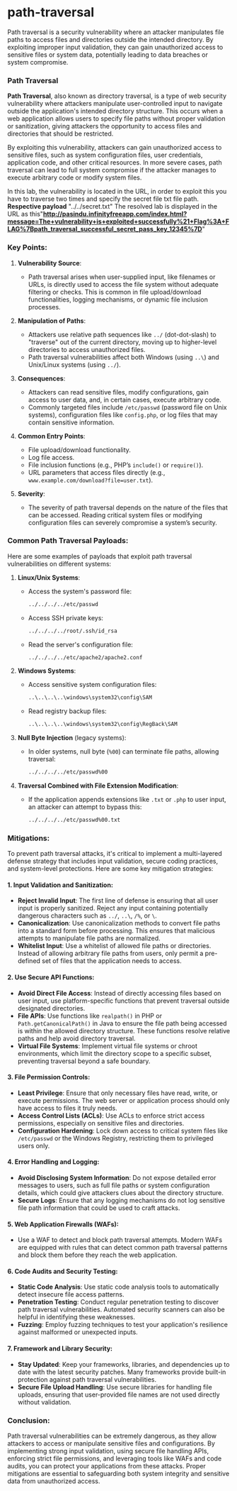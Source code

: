# path-traversal
Path traversal is a security vulnerability where an attacker manipulates file paths to access files and directories outside the intended directory. By exploiting improper input validation, they can gain unauthorized access to sensitive files or system data, potentially leading to data breaches or system compromise.
### Path Traversal

**Path Traversal**, also known as directory traversal, is a type of web security vulnerability where attackers manipulate user-controlled input to navigate outside the application's intended directory structure. This occurs when a web application allows users to specify file paths without proper validation or sanitization, giving attackers the opportunity to access files and directories that should be restricted.

By exploiting this vulnerability, attackers can gain unauthorized access to sensitive files, such as system configuration files, user credentials, application code, and other critical resources. In more severe cases, path traversal can lead to full system compromise if the attacker manages to execute arbitrary code or modify system files.

In this lab, the vulnerability is located in the URL, in order to exploit this you have to traverse two times and specify the secret file txt file path.
**Respective payload**
          "../../secret.txt" 
The resolved lab is displayed in the URL as this"**http://pasindu.infinityfreeapp.com/index.html?message=The+vulnerability+is+exploited+successfully%21+Flag%3A+FLAG%7Bpath_traversal_successful_secret_pass_key_12345%7D**"


### Key Points:

1. **Vulnerability Source**:
   - Path traversal arises when user-supplied input, like filenames or URLs, is directly used to access the file system without adequate filtering or checks. This is common in file upload/download functionalities, logging mechanisms, or dynamic file inclusion processes.
  
2. **Manipulation of Paths**:
   - Attackers use relative path sequences like `../` (dot-dot-slash) to "traverse" out of the current directory, moving up to higher-level directories to access unauthorized files.
   - Path traversal vulnerabilities affect both Windows (using `..\`) and Unix/Linux systems (using `../`).

3. **Consequences**:
   - Attackers can read sensitive files, modify configurations, gain access to user data, and, in certain cases, execute arbitrary code.
   - Commonly targeted files include `/etc/passwd` (password file on Unix systems), configuration files like `config.php`, or log files that may contain sensitive information.

4. **Common Entry Points**:
   - File upload/download functionality.
   - Log file access.
   - File inclusion functions (e.g., PHP’s `include()` or `require()`).
   - URL parameters that access files directly (e.g., `www.example.com/download?file=user.txt`).

5. **Severity**:
   - The severity of path traversal depends on the nature of the files that can be accessed. Reading critical system files or modifying configuration files can severely compromise a system’s security.



### Common Path Traversal Payloads:

Here are some examples of payloads that exploit path traversal vulnerabilities on different systems:

1. **Linux/Unix Systems**:
   - Access the system's password file:
     ```bash
     ../../../../etc/passwd
     ```

   - Access SSH private keys:
     ```bash
     ../../../../root/.ssh/id_rsa
     ```

   - Read the server's configuration file:
     ```bash
     ../../../../etc/apache2/apache2.conf
     ```

2. **Windows Systems**:
   - Access sensitive system configuration files:
     ```bash
     ..\..\..\..\windows\system32\config\SAM
     ```

   - Read registry backup files:
     ```bash
     ..\..\..\..\windows\system32\config\RegBack\SAM
     ```

3. **Null Byte Injection** (legacy systems):
   - In older systems, null byte (`%00`) can terminate file paths, allowing traversal:
     ```bash
     ../../../../etc/passwd%00
     ```

4. **Traversal Combined with File Extension Modification**:
   - If the application appends extensions like `.txt` or `.php` to user input, an attacker can attempt to bypass this:
     ```bash
     ../../../../etc/passwd%00.txt
     ```


### Mitigations:

To prevent path traversal attacks, it's critical to implement a multi-layered defense strategy that includes input validation, secure coding practices, and system-level protections. Here are some key mitigation strategies:

#### 1. **Input Validation and Sanitization**:
   - **Reject Invalid Input**: The first line of defense is ensuring that all user input is properly sanitized. Reject any input containing potentially dangerous characters such as `../`, `..\`, `/%`, or `\`.
   - **Canonicalization**: Use canonicalization methods to convert file paths into a standard form before processing. This ensures that malicious attempts to manipulate file paths are normalized.
   - **Whitelist Input**: Use a whitelist of allowed file paths or directories. Instead of allowing arbitrary file paths from users, only permit a pre-defined set of files that the application needs to access.

#### 2. **Use Secure API Functions**:
   - **Avoid Direct File Access**: Instead of directly accessing files based on user input, use platform-specific functions that prevent traversal outside designated directories.
   - **File APIs**: Use functions like `realpath()` in PHP or `Path.getCanonicalPath()` in Java to ensure the file path being accessed is within the allowed directory structure. These functions resolve relative paths and help avoid directory traversal.
   - **Virtual File Systems**: Implement virtual file systems or chroot environments, which limit the directory scope to a specific subset, preventing traversal beyond a safe boundary.

#### 3. **File Permission Controls**:
   - **Least Privilege**: Ensure that only necessary files have read, write, or execute permissions. The web server or application process should only have access to files it truly needs.
   - **Access Control Lists (ACLs)**: Use ACLs to enforce strict access permissions, especially on sensitive files and directories.
   - **Configuration Hardening**: Lock down access to critical system files like `/etc/passwd` or the Windows Registry, restricting them to privileged users only.

#### 4. **Error Handling and Logging**:
   - **Avoid Disclosing System Information**: Do not expose detailed error messages to users, such as full file paths or system configuration details, which could give attackers clues about the directory structure.
   - **Secure Logs**: Ensure that any logging mechanisms do not log sensitive file path information that could be used to craft attacks.

#### 5. **Web Application Firewalls (WAFs)**:
   - Use a WAF to detect and block path traversal attempts. Modern WAFs are equipped with rules that can detect common path traversal patterns and block them before they reach the web application.

#### 6. **Code Audits and Security Testing**:
   - **Static Code Analysis**: Use static code analysis tools to automatically detect insecure file access patterns.
   - **Penetration Testing**: Conduct regular penetration testing to discover path traversal vulnerabilities. Automated security scanners can also be helpful in identifying these weaknesses.
   - **Fuzzing**: Employ fuzzing techniques to test your application's resilience against malformed or unexpected inputs.

#### 7. **Framework and Library Security**:
   - **Stay Updated**: Keep your frameworks, libraries, and dependencies up to date with the latest security patches. Many frameworks provide built-in protection against path traversal vulnerabilities.
   - **Secure File Upload Handling**: Use secure libraries for handling file uploads, ensuring that user-provided file names are not used directly without validation.



### Conclusion:

Path traversal vulnerabilities can be extremely dangerous, as they allow attackers to access or manipulate sensitive files and configurations. By implementing strong input validation, using secure file handling APIs, enforcing strict file permissions, and leveraging tools like WAFs and code audits, you can protect your applications from these attacks. Proper mitigations are essential to safeguarding both system integrity and sensitive data from unauthorized access.
